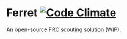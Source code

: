 Ferret [![Code Climate](https://codeclimate.com/github/ferretapp/ferret.png)](https://codeclimate.com/github/ferretapp/ferret)
======

An open-source FRC scouting solution (WIP).
